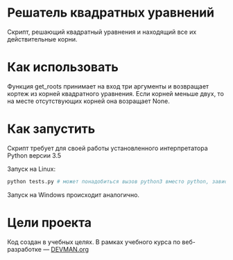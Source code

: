 # Решатель квадратных уравнений

Скрипт, решающий квадратный уравнения и находящий все их действительные корни.
# Как использовать

Функция get_roots принимает на вход три аргументы и возвращает кортеж из корней квадратного уравнения. Если корней меньше двух, то на  месте отсутствующих корней она возращает None.


# Как запустить

Скрипт требует для своей работы установленного интерпретатора Python версии 3.5

Запуск на Linux:

```bash
python tests.py # может понадобиться вызов python3 вместо python, зависит от настроек операционной системы
```

Запуск на Windows происходит аналогично.

# Цели проекта

Код создан в учебных целях. В рамках учебного курса по веб-разработке ― [DEVMAN.org](https://devman.org)
